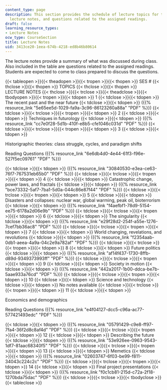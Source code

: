 ```yaml
---
content_type: page
description: This section provides the schedule of lecture topics for the course,
  lecture notes, and questions related to the assigned readings.
draft: false
learning_resource_types:
- Lecture Notes
ocw_type: CourseSection
title: Lecture Notes
uid: 3413ce20-1eea-674b-4218-ed8b46b80614
---
```

The lecture notes provide a summary of what was discussed during class. Also included in the table are questions related to the assigned readings. Students are expected to come to class prepared to discuss the questions.

{{< tableopen >}}{{< theadopen >}}{{< tropen >}}{{< thopen >}}
SES #
{{< thclose >}}{{< thopen >}}
TOPICS
{{< thclose >}}{{< thopen >}}
LECTURE NOTES
{{< thclose >}}{{< trclose >}}{{< theadclose >}}{{< tbodyopen >}}{{< tropen >}}{{< tdopen >}}
1
{{< tdclose >}}{{< tdopen >}}
The recent past and the near future
{{< tdclose >}}{{< tdopen >}}
({{% resource_link "5e65ee5d-1029-fa9a-3c96-86123260a88a" "PDF" %}})
{{< tdclose >}}{{< trclose >}}{{< tropen >}}{{< tdopen >}}
2
{{< tdclose >}}{{< tdopen >}}
Techniques in futurology
{{< tdclose >}}{{< tdopen >}}
({{% resource_link "cc7e0f28-5d1b-410f-e8b5-cfe1046c031d" "PDF" %}})
{{< tdclose >}}{{< trclose >}}{{< tropen >}}{{< tdopen >}}
3
{{< tdclose >}}{{< tdopen >}}

Historigraphic theories: class struggle, cycles, and paradigm shifts

Reading Questions ({{% resource_link "6e6db4d0-4e44-61f3-f96e-527f5ec09761" "PDF" %}})

{{< tdclose >}}{{< tdopen >}}
({{% resource_link "30840530-e3ea-ce63-76f7-767531eb65b0" "PDF" %}})
{{< tdclose >}}{{< trclose >}}{{< tropen >}}{{< tdopen >}}
4
{{< tdclose >}}{{< tdopen >}}
Catastrophic change, power laws, and fractals
{{< tdclose >}}{{< tdopen >}}
({{% resource_link "bce73332-5af7-7ba1-5d0a-044c86e87f44" "PDF" %}})
{{< tdclose >}}{{< trclose >}}{{< tropen >}}{{< tdopen >}}
5
{{< tdclose >}}{{< tdopen >}}
Disasters and collapses: nuclear war, global warming, peak oil, bioterrorism
{{< tdclose >}}{{< tdopen >}}
({{% resource_link "f4aefbf1-78d9-5154-ee75-6178a2d06e9b" "PDF" %}})
{{< tdclose >}}{{< trclose >}}{{< tropen >}}{{< tdopen >}}
6
{{< tdclose >}}{{< tdopen >}}
The singularity
{{< tdclose >}}{{< tdopen >}}
({{% resource_link "e29f28d2-254f-a55e-1276-7cef7bb36ac8" "PDF" %}})
{{< tdclose >}}{{< trclose >}}{{< tropen >}}{{< tdopen >}}
7
{{< tdclose >}}{{< tdopen >}}
World changing, revelations, and revolutions
{{< tdclose >}}{{< tdopen >}}
({{% resource_link "f2354aab-0db1-aeea-4a9a-04c2e9a782af" "PDF" %}})
{{< tdclose >}}{{< trclose >}}{{< tropen >}}{{< tdopen >}}
8
{{< tdclose >}}{{< tdopen >}}
Future politics
{{< tdclose >}}{{< tdopen >}}
({{% resource_link "af14f437-1730-8ffb-d89d-9349373993ff" "PDF" %}})
{{< tdclose >}}{{< trclose >}}{{< tropen >}}{{< tdopen >}}
9
{{< tdclose >}}{{< tdopen >}}
Society in motion
{{< tdclose >}}{{< tdopen >}}
({{% resource_link "442a2017-1b00-ddca-be7b-5aae933a76cd" "PDF" %}})
{{< tdclose >}}{{< trclose >}}{{< tropen >}}{{< tdopen >}}
10
{{< tdclose >}}{{< tdopen >}}
Science and technology
{{< tdclose >}}{{< tdopen >}}
No notes available
{{< tdclose >}}{{< trclose >}}{{< tropen >}}{{< tdopen >}}
11
{{< tdclose >}}{{< tdopen >}}

Economics and demographics

Reading Questions ({{% resource_link "e4f04127-dcc5-c96a-ac77-577421493edc" "PDF" %}})

{{< tdclose >}}{{< tdopen >}}
({{% resource_link "05791429-c9e8-ff97-7fa4-36f2d8c8af4d" "PDF" %}})
{{< tdclose >}}{{< trclose >}}{{< tropen >}}{{< tdopen >}}
12
{{< tdclose >}}{{< tdopen >}}
Describing the future
{{< tdclose >}}{{< tdopen >}}
({{% resource_link "53e926ee-0963-9543-1df7-81aac68340f5" "PDF" %}})
{{< tdclose >}}{{< trclose >}}{{< tropen >}}{{< tdopen >}}
13
{{< tdclose >}}{{< tdopen >}}
Memetics
{{< tdclose >}}{{< tdopen >}}
({{% resource_link "02603747-6f03-be99-f811-34043c224c2c" "PDF" %}})
{{< tdclose >}}{{< trclose >}}{{< tropen >}}{{< tdopen >}}
14
{{< tdclose >}}{{< tdopen >}}
Final project presentations
{{< tdclose >}}{{< tdopen >}}
({{% resource_link "f0c1cb81-215d-c72a-2f18-1270bda75dac" "PDF" %}})
{{< tdclose >}}{{< trclose >}}{{< tbodyclose >}}{{< tableclose >}}